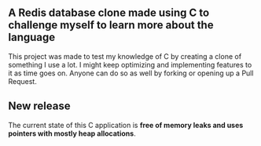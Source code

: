 ## A Redis database clone made using C to challenge myself to learn more about the language

This project was made to test my knowledge of C by creating a clone of something I use a lot. 
I might keep optimizing and implementing features to it as time goes on. Anyone can do so as well by forking or opening up a Pull Request.

## New release

The current state of this C application is **free of memory leaks and uses pointers with mostly heap allocations**. 
